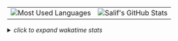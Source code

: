 <table>
    <tr>
        <td>
            <img src="https://github-readme-stats.vercel.app/api/top-langs/?username=salif&layout=compact&hide_border=true&theme=transparent&text_color=38bdae&langs_count=12&cache_seconds=86400" alt="Most Used Languages" />
        </td>
        <td>
            <img src="https://github-readme-stats.vercel.app/api?username=salif&custom_title=Salif%27s%20GitHub%20Stats&show_icons=true&hide_border=true&theme=transparent&text_color=38bdae&cache_seconds=86400" alt="Salif's GitHub Stats" />
        </td>
    </tr>
</table>

<details>
    <summary><i>click to expand wakatime stats</i></summary>
    <br />
    <img src="https://github-readme-stats.vercel.app/api/wakatime?username=salif&layout=compact&hide_border=true&theme=transparent&text_color=38bdae&langs_count=32&cache_seconds=86400" alt="Wakatime Stats" />
</details>
